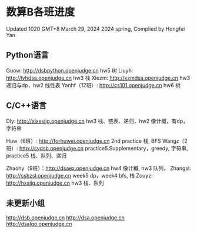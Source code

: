 # 数算B各班进度

Updated 1020 GMT+8 March 29, 2024
2024 spring, Complied by Hongfei Yan



## Python语言
Guow: http://dsbpython.openjudge.cn hw5 树
Liuyh: http://lyhdsa.openjudge.cn hw3 栈
Xiezm: http://xzmdsa.openjudge.cn hw3 递归与dp，hw2 线性表
Yanhf（12班）: http://cs101.openjudge.cn hw6 树

## C/C++语言
Dly: http://xlxxsjjg.openjudge.cn 
​	hw3 栈、链表、递归，hw2 像计概，有dp，字符串

Huw（6班）: http://forhuwei.openjudge.cn 2nd practice 栈, BFS
Wangz（2班）: http://sydsb.openjudge.cn 
​	practice5.Supplementary，greedy, 字符串, practice5 栈、队列、递归

Zhaohy（9班）：http://dsaex.openjudge.cn hw4 像计概, hw3 队列，
Zhangsl: http://ssbzsl.openjudge.cn week5 dp，week4 bfs, 栈
Zouyz: http://hxsjjg.openjudge.cn hw3 栈、队列




## 未更新小组
http://dsb.openjudge.cn
http://dsa.openjudge.cn
http://dsalgo.openjudge.cn